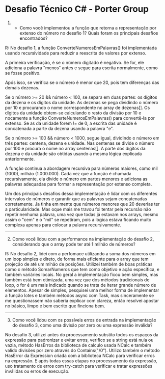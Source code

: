 # Desafio Técnico C# - Porter Group

1) - Como você implementou a função que retorna a representação por extenso
do número no desafio 1? Quais foram os principais desafios encontrados?

R: 
No desafio 1, a função ConverteNumerosEmPalavras() foi implementada usando recursividade para reduzir a reescrita de valores por extenso.

A primeira verificação, é se o número digitado é negativo. Se for, ele adiciona a palavra "menos" antes e segue para escrita normalmente, como se fosse positivo.

Após isso, se verifica se o número é menor que 20, pois tem diferenças das demais dezenas.

Se o número >= 20 && número < 100, se separa em duas partes: os dígitos da dezena e os dígitos da unidade. As dezenas se pega dividindo o número por 10 e procurando o nome correspondente no array de dezenas[]. Os dígitos da unidade obtem-se calculando o resto da divisão por 10 e nocamente a função ConverteNumerosEmPalavras() para convertê-la por extenso. Se as da unidade forem != de 0, a escrita das unidade é concatenada a parte da dezena usando a palavra "e".

Se o número >= 100 && número < 1000, segue igual, dividindo o número em três partes: centena, dezena e unidade. Nas centenas se divide o número por 100 e procura o nome no array centenas[]. A parte dos dígitos da dezena e da unidade são obtidas usando a mesma lógica explicada anteriormente.

A função continua a abordagem recursiva para números maiores, como mil (1000), milhão (1.000.000). Cada vez que a função é chamada recursivamente, ela divide o número em partes menores e adiciona as palavras adequadas para formar a representação por extenso completa.

Um dos principais desafios dessa implementação é lidar com os diferentes intervalos de números e garantir que as palavras sejam concatenadas corretamente. Ja tinha em mente que números menores que 20 deverias ter a particularidade. Mas oque mais me travou foi tentar pela recursão não repetir nenhuma palavra, uma vez que todas já estavam nos arrays, mesmo assim o "cem" e o "mil" se repetiram, pois a lógica estava ficando muito complexa apenas para colocar a palavra recursivamente.

-----------------------------------------------------------------------------------------------------------------------------------------------------------------------------------------

2) Como você lidou com a performance na implementação do desafio 2,
considerando que o array pode ter até 1 milhão de números?

R:
No desafio 2, lidei com a perfomace utilizando a soma dos números em um loop simples e direto, de forma mais eficiente para o array que tem projeção de até um mihão de posições.
Utilizei também de boas práticas como o método SomarNumeros que tem como objetivo e ação específica, e também variáries locais.
No geral a implementação ficou bem simples, mas também está bem otimizada, uma vez que dos métodos tradicionais de loop, o for é um mais indicado quando se trata de iterar grande número de elementos.
Apesar de simples, pesquisei uma melhor forma de implementar a função lotes e também métodos async com Task, mas sinceramente se me questionassem não saberia explicar com clareza, então resolvei apostar no básico, limpo e bem escrito que finciona bem.

-----------------------------------------------------------------------------------------------------------------------------------------------------------------------------------------

3) Como você lidou com os possíveis erros de entrada na implementação do
desafio 3, como uma divisão por zero ou uma expressão inválida?

No desafio 3, utilizei antes do processamento substito todos os espaços da expressão para padronizar e evitar erros, verifico se a string está nula ou vazia, método HasErros da biblioteca de calculo usada NCalc e também valido divisões por zero através do Contains("/0"). Utilizo também o método HasError da Expression criada com a biblioteca NCalc para verificar erros na expressão. E após todas essas etapas no processamento da expressão, uso tratamento de erros com try-catch para verificar e tratar expressões inválidas ou erros de execução.
